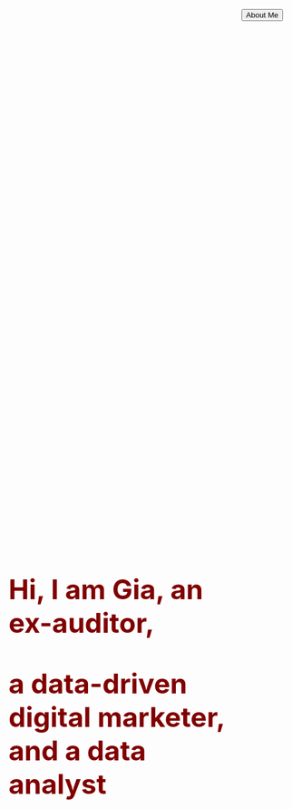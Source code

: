 <html>
<header>
  <button style="float:right;">About Me</button>
</header>
<head>
	<link rel="stylesheet" href="https://fonts.googleapis.com/css?family=Georgia">
	<title>My Website</title>
	<style>
		body {
			margin: 0;
			padding: 0;
		}
		.container {
			display: flex;
			align-items: center;
			height: 60vh;
		}
		.title {
			margin-left: 20px;
			font-size: 48px;
			color: maroon;
		}
		{
		font-family: 'Georgia',serif;
		}
	</style>
</head>
<body>
	<div class="container">
		<h1 class="title">Hi, I am Gia, an ex-auditor,<p>a data-driven digital marketer, and a data analyst</p> </h1>
	</div>
</body>
</html>
